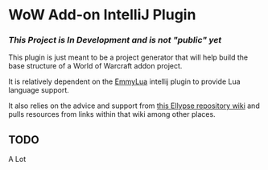 # WoW Add-on IntelliJ Plugin

### ***This Project is In Development and is not "public" yet***

This plugin is just meant to be a project generator that will help build the base structure of a World of Warcraft
addon project.

It is relatively dependent on the [EmmyLua](https://plugins.jetbrains.com/plugin/9768-emmylua) intellij plugin to provide 
Lua language support.

It also relies on the advice and support from [this Ellypse repository wiki](https://github.com/Ellypse/IntelliJ-IDEA-Lua-IDE-WoW-API/wiki) 
and pulls resources from links within that wiki among other places.

## TODO

A Lot


